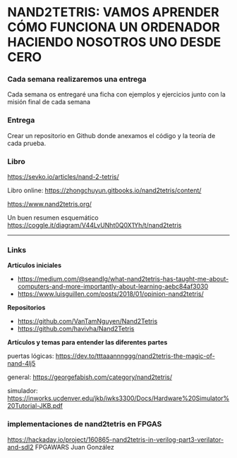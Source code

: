 # NAND2TETRIS: VAMOS APRENDER CÓMO FUNCIONA UN ORDENADOR HACIENDO NOSOTROS UNO DESDE CERO

### Cada semana realizaremos una entrega
Cada semana os entregaré una ficha con ejemplos y ejercicios junto con la misión final de cada semana

### Entrega
Crear un repositorio en Github donde anexamos el código y la teoría de cada prueba.

### Libro
https://sevko.io/articles/nand-2-tetris/

Libro online:
https://zhongchuyun.gitbooks.io/nand2tetris/content/

https://www.nand2tetris.org/

Un buen resumen esquemático
https://coggle.it/diagram/V44LvUNht0Q0X1Yh/t/nand2tetris

---
### Links

**Artículos iniciales**

* https://medium.com/@seandlg/what-nand2tetris-has-taught-me-about-computers-and-more-importantly-about-learning-aebc84af3030
* https://www.luisguillen.com/posts/2018/01/opinion-nand2tetris/

**Repositorios**

* https://github.com/VanTamNguyen/Nand2Tetris
* https://github.com/havivha/Nand2Tetris

**Artículos y temas para entender las diferentes partes**

puertas lógicas:  https://dev.to/tttaaannnggg/nand2tetris-the-magic-of-nand-4lj5

general: https://georgefabish.com/category/nand2tetris/

simulador: https://inworks.ucdenver.edu/jkb/iwks3300/Docs/Hardware%20Simulator%20Tutorial-JKB.pdf

### implementaciones de nand2tetris en FPGAS
https://hackaday.io/project/160865-nand2tetris-in-verilog-part3-verilator-and-sdl2
FPGAWARS Juan González

